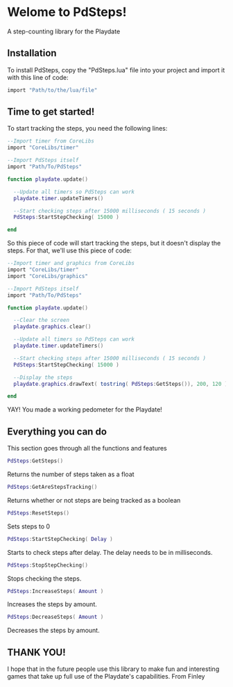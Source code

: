 
# Welome to PdSteps!
A step-counting library for the Playdate

## Installation
To install PdSteps, copy the "PdSteps.lua" file into your project and import it with this line of code:

```lua
import "Path/to/the/lua/file"
```

## Time to get started!
To start tracking the steps, you need the following lines:

```lua
--Import timer from CoreLibs
import "CoreLibs/timer"

--Import PdSteps itself
import "Path/To/PdSteps"

function playdate.update()

  --Update all timers so PdSteps can work
  playdate.timer.updateTimers()

  --Start checking steps after 15000 milliseconds ( 15 seconds )
  PdSteps:StartStepChecking( 15000 )

end
```

So this piece of code will start tracking the steps, but it doesn't display the steps. For that, we'll use this piece of code:

```lua
--Import timer and graphics from CoreLibs
import "CoreLibs/timer"
import "CoreLibs/graphics"

--Import PdSteps itself
import "Path/To/PdSteps"

function playdate.update()

  --Clear the screen
  playdate.graphics.clear()

  --Update all timers so PdSteps can work
  playdate.timer.updateTimers()

  --Start checking steps after 15000 milliseconds ( 15 seconds )
  PdSteps:StartStepChecking( 15000 )

  --Display the steps
  playdate.graphics.drawText( tostring( PdSteps:GetSteps()), 200, 120 )

end
```

YAY! You made a working pedometer for the Playdate!

## Everything you can do
This section goes through all the functions and features


```lua
PdSteps:GetSteps()
```
Returns the number of steps taken as a float


```lua
PdSteps:GetAreStepsTracking()
```
Returns whether or not steps are being tracked as a boolean


```lua
PdSteps:ResetSteps()
```
Sets steps to 0


```lua
PdSteps:StartStepChecking( Delay )
```
Starts to check steps after delay. The delay needs to be in milliseconds.


```lua
PdSteps:StopStepChecking()
```
Stops checking the steps.


```lua
PdSteps:IncreaseSteps( Amount )
```
Increases the steps by amount.


```lua
PdSteps:DecreaseSteps( Amount )
```
Decreases the steps by amount.


## THANK YOU!

I hope that in the future people use this library to make fun and interesting games that take up full use of the Playdate's capabilities.
From Finley
